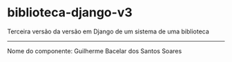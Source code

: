 # biblioteca-django-v3
Terceira versão da versão em Django de um sistema de uma biblioteca

-------------------------------------------------------------------------

Nome do componente: Guilherme Bacelar dos Santos Soares
